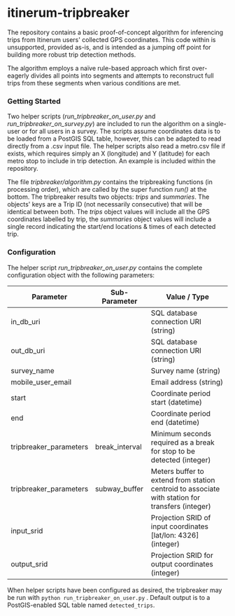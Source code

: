 # itinerum-tripbreaker

The repository contains a basic proof-of-concept algorithm for inferencing trips from Itinerum users' collected GPS coordinates. This code within is unsupported, provided as-is, and is intended as a jumping off point for building more robust trip detection methods.

The algorithm employs a naïve rule-based approach which first over-eagerly divides all points into segments and attempts to reconstruct full trips from these segments when various conditions are met.

### Getting Started

Two helper scripts (*run_tripbreaker_on_user.py* and *run_tripbreaker_on_survey.py*) are included to run the algorithm on a single-user or for all users in a survey. The scripts assume coordinates data is to be loaded from a PostGIS SQL table, however, this can be adapted to read directly from a .csv input file. The helper scripts also read a metro.csv file if exists, which requires simply an X (longitude) and Y (latitude) for each metro stop to include in trip detection. An example is included within the repository.

The file *tripbreaker/algorithm.py* contains the tripbreaking functions (in processing order), which are called by the super function *run()* at the bottom. The tripbreaker results two objects: *trips* and *summaries*. The objects' keys are a Trip ID (not necessarily consecutive) that will be identical between both. The *trips* object values will include all the GPS coordinates labelled by trip, the *summaries* object values will include a single record indicating the start/end locations & times of each detected trip.

### Configuration

The helper script *run_tripbreaker_on_user.py* contains the complete configuration object with the following parameters:

| Parameter              | Sub-Parameter  | Value / Type                             |
| ---------------------- | -------------- | ---------------------------------------- |
| in_db_uri              |                | SQL database connection URI (string)     |
| out_db_uri             |                | SQL database connection URI (string)     |
| survey_name            |                | Survey name (string)                     |
| mobile_user_email      |                | Email address (string)                   |
| start                  |                | Coordinate period start (datetime)       |
| end                    |                | Coordinate period end (datetime)         |
| tripbreaker_parameters | break_interval | Minimum seconds required as a break for stop to be detected (integer) |
| tripbreaker_parameters | subway_buffer  | Meters buffer to extend from station centroid to associate with station for transfers (integer) |
| input_srid             |                | Projection SRID of input coordinates [lat/lon: 4326] (integer) |
| output_srid            |                | Projection SRID for output coordinates (integer) |

When helper scripts have been configured as desired, the tripbreaker may be run with `python run_tripbreaker_on_user.py` . Default output is to a PostGIS-enabled SQL table named `detected_trips`. 